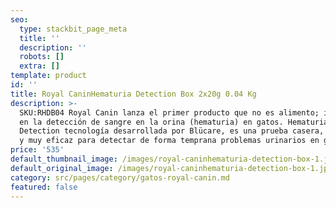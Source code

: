 ```yaml
---
seo:
  type: stackbit_page_meta
  title: ''
  description: ''
  robots: []
  extra: []
template: product
id: ''
title: Royal CaninHematuria Detection Box 2x20g 0.04 Kg
description: >-
  SKU:RHDB04 Royal Canin lanza el primer producto que no es alimento; innovador
  en la detección de sangre en la orina (hematuria) en gatos. Hematuria
  Detection tecnología desarrollada por Blücare, es una prueba casera, sencilla
  y muy eficaz para detectar de forma temprana problemas urinarios en gatos.
price: '535'
default_thumbnail_image: /images/royal-caninhematuria-detection-box-1.jpg
default_original_image: /images/royal-caninhematuria-detection-box-1.jpg
category: src/pages/category/gatos-royal-canin.md
featured: false
---
```

